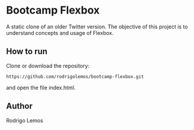 # Bootcamp Flexbox

A static clone of an older Twitter version. The objective of this project is to understand concepts and usage of Flexbox.

## How to run

Clone or download the repository:
```
https://github.com/rodrigolemos/bootcamp-flexbox.git
```
and open the file index.html.

## Author

Rodrigo Lemos
